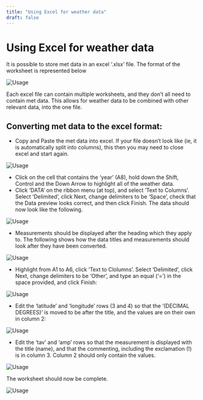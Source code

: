 ```yaml
---
title: "Using Excel for weather data"
draft: false
---
```


# Using Excel for weather data

It is possible to store met data in an excel ‘.xlsx’ file.  The format of the worksheet is represented below

![Usage](/images/Usage.ExcelWeather1.png)  

Each excel file can contain multiple worksheets, and they don’t all need to contain met data.  This allows for weather data to be combined with other relevant data, into the one file.

## Converting met data to the excel format:

* Copy and Paste the met data into excel.  If your file doesn’t look like (ie, it is automatically split into columns), this then you may need to close excel and start again.

![Usage](/images/Usage.ExcelWeather2.png)  

* Click on the cell that contains the ‘year’ (A8), hold down the Shift, Control and the Down Arrow to highlight all of the weather data.
* Click ‘DATA’ on the ribbon menu (at top), and select ‘Text to Columns’.  Select ‘Delimited’, click Next, change delimiters to be ‘Space’, check that the Data preview looks correct, and then click Finish.  The data should now look like the following.

![Usage](/images/Usage.ExcelWeather3.png) 

* Measurements should be displayed after the heading which they apply to.  The following shows how the data titles and measurements should look after they have been converted.

![Usage](/images/Usage.ExcelWeather4.png) 

* Highlight from A1 to A6, click ‘Text to Clolumns’.  Select ‘Delimited’, click Next, change delimiters to be ‘Other’, and type an equal (‘=’) in the space provided, and click Finish:

![Usage](/images/Usage.ExcelWeather5.png) 

* Edit the ‘latitude’ and ‘longitude’ rows (3 and 4) so that the ‘(DECIMAL DEGREES)’ is moved to be after the title, and the values are on their own in column 2:

![Usage](/images/Usage.ExcelWeather6.png) 

* Edit the ‘tav’ and ‘amp’ rows so that the measurement is displayed with the title (name), and that the commenting, including the exclamation (!) is in column 3.  Column 2 should only contain the values.

![Usage](/images/Usage.ExcelWeather7.png) 

The worksheet should now be complete.

![Usage](/images/Usage.ExcelWeather8.png) 